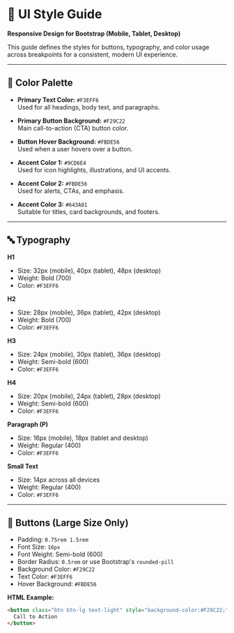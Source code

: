 # 🎨 UI Style Guide  
**Responsive Design for Bootstrap (Mobile, Tablet, Desktop)**

This guide defines the styles for buttons, typography, and color usage across breakpoints for a consistent, modern UI experience.

---

## 🔷 Color Palette

- **Primary Text Color:** `#F3EFF6`  
  Used for all headings, body text, and paragraphs.

- **Primary Button Background:** `#F29C22`  
  Main call-to-action (CTA) button color.

- **Button Hover Background:** `#FBDE56`  
  Used when a user hovers over a button.

- **Accent Color 1:** `#9CD6E4`  
  Used for icon highlights, illustrations, and UI accents.

- **Accent Color 2:** `#FBDE56`  
  Used for alerts, CTAs, and emphasis.

- **Accent Color 3:** `#643A81`  
  Suitable for titles, card backgrounds, and footers.

---

## 🔤 Typography

**H1**  
- Size: 32px (mobile), 40px (tablet), 48px (desktop)  
- Weight: Bold (700)  
- Color: `#F3EFF6`

**H2**  
- Size: 28px (mobile), 36px (tablet), 42px (desktop)  
- Weight: Bold (700)  
- Color: `#F3EFF6`

**H3**  
- Size: 24px (mobile), 30px (tablet), 36px (desktop)  
- Weight: Semi-bold (600)  
- Color: `#F3EFF6`

**H4**  
- Size: 20px (mobile), 24px (tablet), 28px (desktop)  
- Weight: Semi-bold (600)  
- Color: `#F3EFF6`

**Paragraph (P)**  
- Size: 16px (mobile), 18px (tablet and desktop)  
- Weight: Regular (400)  
- Color: `#F3EFF6`

**Small Text**  
- Size: 14px across all devices  
- Weight: Regular (400)  
- Color: `#F3EFF6`

---

## 🔘 Buttons (Large Size Only)

- Padding: `0.75rem 1.5rem`  
- Font Size: `16px`  
- Font Weight: Semi-bold (600)  
- Border Radius: `0.5rem` or use Bootstrap's `rounded-pill`  
- Background Color: `#F29C22`  
- Text Color: `#F3EFF6`  
- Hover Background: `#FBDE56`

**HTML Example:**

```html
<button class="btn btn-lg text-light" style="background-color:#F29C22;">
  Call to Action
</button>
